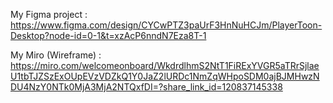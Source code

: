 My Figma project : 
https://www.figma.com/design/CYCwPTZ3paUrF3HnNuHCJm/PlayerToon-Desktop?node-id=0-1&t=xzAcP6nndN7Eza8T-1

My Miro (Wireframe) :
https://miro.com/welcomeonboard/WkdrdlhmS2NtT1FiRExYVGR5aTRrSjlaeU1tbTJZSzExOUpEVzVDZkQ1Y0JaZ2lURDc1NmZqWHpoSDM0ajBJMHwzNDU4NzY0NTk0MjA3MjA2NTQxfDI=?share_link_id=120837145338
